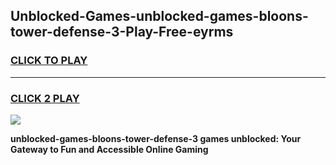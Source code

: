 
## Unblocked-Games-unblocked-games-bloons-tower-defense-3-Play-Free-eyrms
<h3>
<a href="https://premium76.site?title=unblocked-games-bloons-tower-defense-3&ref=18A">CLICK TO PLAY</a></h3>
<hr>

<h3>
<a href="https://premium76.site?title=unblocked-games-bloons-tower-defense-3&ref=18A">CLICK 2 PLAY</a>
  
</h3>

<a href="https://premium76.site?title=unblocked-games-bloons-tower-defense-3&ref=18A"><img src="https://clearcache.store/games.png"></a>


**unblocked-games-bloons-tower-defense-3 games unblocked: Your Gateway to Fun and Accessible Online Gaming**

